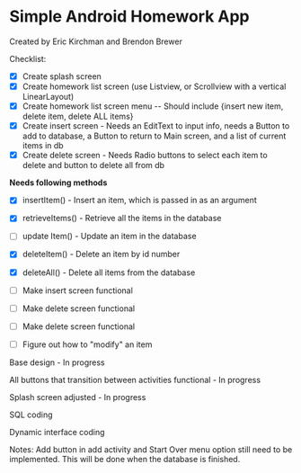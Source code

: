 # Simple Android Homework App

Created by Eric Kirchman and Brendon Brewer

Checklist:

- [x] Create splash screen  
- [X] Create homework list screen (use Listview, or Scrollview with a vertical LinearLayout)  
- [X] Create homework list screen menu -- Should include {insert new item, delete item, delete ALL items}   
- [X] Create insert screen - Needs an EditText to input info, needs a Button to add to database, a Button to return to Main screen, and a list of current items in db  
- [x] Create delete screen - Needs Radio buttons to select each item to delete and button to delete all from db  

**Needs following methods**  
- [x] insertItem() - Insert an item, which is passed in as an argument  
- [x] retrieveItems() - Retrieve all the items in the database  
- [ ] update Item() - Update an item in the database  
- [x] deleteItem() - Delete an item by id number  
- [x] deleteAll() - Delete all items from the database  

- [ ] Make insert screen functional  
- [ ] Make delete screen functional
- [ ] Make delete screen functional
- [ ] Figure out how to "modify" an item


Base design - In progress

All buttons that transition between activities functional - In progress

Splash screen adjusted - In progress

SQL coding

Dynamic interface coding

Notes: Add button in add activity and Start Over menu option still need to be implemented. This will be done when the database is finished.
